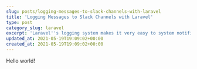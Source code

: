 ```yaml
---
slug: posts/logging-messages-to-slack-channels-with-laravel
title: 'Logging Messages to Slack Channels with Laravel'
type: post
category_slug: laravel
excerpt: 'Laravel''s logging system makes it very easy to system notifications to your company''s Slack channel.'
updated_at: 2021-05-19T19:09:02+00:00
created_at: 2021-05-19T19:09:02+00:00
---
```


Hello world!